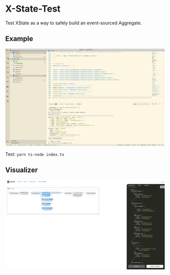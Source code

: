 # X-State-Test

Test XState as a way to safely build an event-sourced Aggregate.

## Example

![example](./img/Example.png)

Test: `yarn ts-node index.ts`

## Visualizer

![Viz](./img/XState.png)
